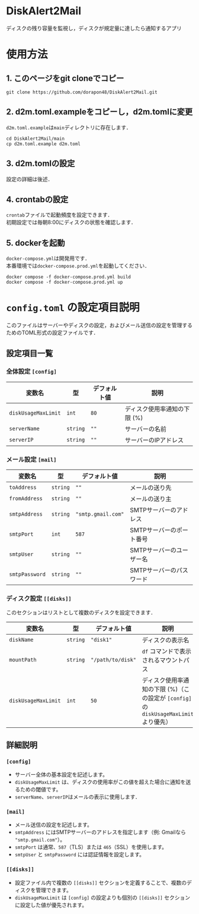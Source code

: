 # DiskAlert2Mail
ディスクの残り容量を監視し，ディスクが規定量に達したら通知するアプリ

# 使用方法
## 1. このページをgit cloneでコピー
```command
git clone https://github.com/dorapon48/DiskAlert2Mail.git
```

## 2. d2m.toml.exampleをコピーし，d2m.tomlに変更
`d2m.toml.example`は`main`ディレクトリに存在します．
```command
cd DiskAlert2Mail/main
cp d2m.toml.example d2m.toml
```

## 3. d2m.tomlの設定
設定の詳細は後述．

## 4. crontabの設定
`crontab`ファイルで起動頻度を設定できます．<br>
初期設定では毎朝8:00にディスクの状態を確認します．

## 5. dockerを起動
`docker-compose.yml`は開発用です．<br>
本番環境では`docker-compose.prod.yml`を起動してください．
```command
docker compose -f docker-compose.prod.yml build
docker compose -f docker-compose.prod.yml up
```

# `config.toml` の設定項目説明
このファイルはサーバーやディスクの設定，およびメール送信の設定を管理するためのTOML形式の設定ファイルです．

## **設定項目一覧**

### **全体設定 `[config]`**
| 変数名                | 型       | デフォルト値 | 説明 |
|----------------------|---------|-------------|-----------------------------------|
| `diskUsageMaxLimit` | `int` | `80`        | ディスク使用率通知の下限 (%)       |
| `serverName`        | `string`  | `""`        | サーバーの名前                    |
| `serverIP`         | `string`  | `""`        | サーバーのIPアドレス               |

### **メール設定 `[mail]`**
| 変数名         | 型       | デフォルト値       | 説明 |
|---------------|---------|------------------|--------------------------------------|
| `toAddress`   | `string`  | `""`             | メールの送り先                        |
| `fromAddress` | `string`  | `""`             | メールの送り主                        |
| `smtpAddress` | `string`  | `"smtp.gmail.com"` | SMTPサーバーのアドレス                |
| `smtpPort`    | `int` | `587`            | SMTPサーバーのポート番号              |
| `smtpUser`    | `string`  | `""`             | SMTPサーバーのユーザー名              |
| `smtpPassword`| `string`  | `""`             | SMTPサーバーのパスワード              |

### **ディスク設定 `[[disks]]`**
このセクションはリストとして複数のディスクを設定できます．

| 変数名               | 型       | デフォルト値      | 説明 |
|---------------------|---------|-----------------|----------------------------------------|
| `diskName`         | `string`  | `"disk1"`       | ディスクの表示名                         |
| `mountPath`        | `string`  | `"/path/to/disk"` | `df` コマンドで表示されるマウントパス   |
| `diskUsageMaxLimit`| `int` | `50`           | ディスク使用率通知の下限 (%)（この設定が `[config]` の `diskUsageMaxLimit` より優先） |

## **詳細説明**

### `[config]`
- サーバー全体の基本設定を記述します。
- `diskUsageMaxLimit` は、ディスクの使用率がこの値を超えた場合に通知を送るための閾値です。
- `serverName`、`serverIP`はメールの表示に使用します．

### `[mail]`
- メール送信の設定を記述します。
- `smtpAddress` にはSMTPサーバーのアドレスを指定します（例: Gmailなら `"smtp.gmail.com"`）。
- `smtpPort` は通常、`587`（TLS）または `465`（SSL）を使用します。
- `smtpUser` と `smtpPassword` には認証情報を設定します。

### `[[disks]]`
- 設定ファイル内で複数の `[[disks]]` セクションを定義することで、複数のディスクを管理できます。
- `diskUsageMaxLimit` は `[config]` の設定よりも個別の `[[disks]]` セクションに設定した値が優先されます。
